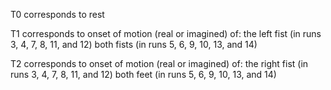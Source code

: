 T0 corresponds to rest

T1 corresponds to onset of motion (real or imagined) of:
    the left fist (in runs 3, 4, 7, 8, 11, and 12)
    both fists (in runs 5, 6, 9, 10, 13, and 14)

T2 corresponds to onset of motion (real or imagined) of:
    the right fist (in runs 3, 4, 7, 8, 11, and 12)
    both feet (in runs 5, 6, 9, 10, 13, and 14)
